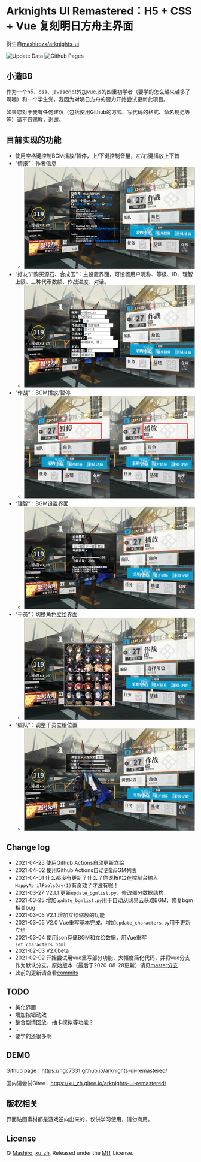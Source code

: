# Arknights UI Remastered：H5 + CSS + Vue 复刻明日方舟主界面

衍生自[mashirozx/arknights-ui](https://github.com/mashirozx/arknights-ui)

![Update Data](https://github.com/ngc7331/arknights-ui-remastered/actions/workflows/update_data.yml/badge.svg)
![Github Pages](https://img.shields.io/github/deployments/ngc7331/arknights-ui-remastered/github-pages?label=Github%20Pages)

## 小造BB
作为一个h5、css、javascript外加vue.js的四重初学者（要学的怎么越来越多了啊喂）和一个学生党，我因为对明日方舟的厨力开始尝试更新此项目。

如果您对于我有任何建议（包括使用Github的方式、写代码的格式、命名规范等等）请不吝赐教，谢谢。

## 目前实现的功能
- 使用空格键控制BGM播放/暂停，上/下键控制音量，左/右键播放上下首
- “情报”：作者信息
    * ![](preview/info.png)
- “好友”/“购买源石、合成玉”：主设置界面，可设置用户昵称、等级、ID、理智上限、三种代币数额、作战进度、对话。
    * ![](preview/setting.png)
- “作战”：BGM播放/暂停
    * ![](preview/play.png)
- “理智”：BGM设置界面
    * ![](preview/bgm.png)
- “干员”：切换角色立绘界面
    * ![](preview/character.png)
- “编队”：调整干员立绘位置
    * ![](preview/position.png)

## Change log
- 2021-04-25 使用Github Actions自动更新立绘
- 2021-04-02 使用Github Actions自动更新BGM列表
- 2021-04-01 什么都没有更新？什么？你说按`F12`在控制台输入`HappyAprilFoolsDay(1)`有奇效？才没有呢！
- 2021-03-27 V2.1.1 更新`update_bgmlist.py`，修改部分数据结构
- 2021-03-25 增加`update_bgmlist.py`用于自动从网易云获取BGM，修复bgm相关bug
- 2021-03-05 V2.1 增加立绘缩放的功能
- 2021-03-05 V2.0 Vue重写基本完成，增加`update_characters.py`用于更新立绘
- 2021-03-04 使用json存储BGM和立绘数据，用Vue重写`set_characters.html`
- 2021-02-03 V2.0beta
- 2021-02-02 开始尝试用vue重写部分功能，大幅度简化代码，并将vue分支作为默认分支。原始版本（最后于2020-08-28更新）请见[master分支](https://github.com/ngc7331/arknights-ui-remastered/tree/master)
- 此前的更新请查看[commits](https://github.com/ngc7331/arknights-ui-remastered/commits/master)

## TODO
- 美化界面
- 增加按钮动效
- 整合剧情回放、抽卡模拟等功能？
- ...
- 要学的还很多啊

## DEMO
Github page：<https://ngc7331.github.io/arknights-ui-remastered/>

国内请尝试Gitee：<https://xu_zh.gitee.io/arknights-ui-remastered/>

## 版权相关
界面贴图素材都是游戏逆向出来的，仅供学习使用，请勿商用。

## License
© [Mashiro](https://github.com/mashirozx/), [xu_zh](https://github.com/ngc7331/), Released under the [MIT](https://github.com/mashirozx/arknights-ui/blob/master/LICENSE) License.

